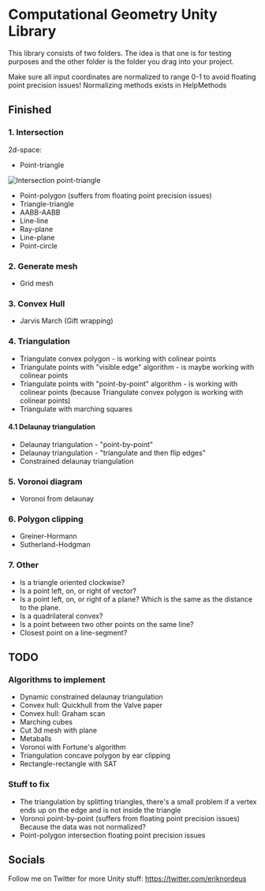 # Computational Geometry Unity Library

This library consists of two folders. The idea is that one is for testing purposes and the other folder is the folder you drag into your project. 

Make sure all input coordinates are normalized to range 0-1 to avoid floating point precision issues! Normalizing methods exists in HelpMethods

## Finished


### 1. Intersection

2d-space:

* Point-triangle

![Intersection point-triangle](https://raw.githubusercontent.com/Habrador/Computational-geometry/master/_media/intersections-point-triangle.png)

* Point-polygon (suffers from floating point precision issues) 
* Triangle-triangle		
* AABB-AABB 			
* Line-line 					
* Ray-plane 					
* Line-plane 			
* Point-circle 				


### 2. Generate mesh

* Grid mesh	


### 3. Convex Hull

* Jarvis March (Gift wrapping)


### 4. Triangulation

* Triangulate convex polygon - is working with colinear points
* Triangulate points with "visible edge" algorithm - is maybe working with colinear points
* Triangulate points with "point-by-point" algorithm - is working with colinear points (because Triangulate convex polygon is working with colinear points)
* Triangulate with marching squares

#### 4.1 Delaunay triangulation

* Delaunay triangulation - "point-by-point" 
* Delaunay triangulation - "triangulate and then flip edges" 
* Constrained delaunay triangulation 


### 5. Voronoi diagram

* Voronoi from delaunay


### 6. Polygon clipping

* Greiner-Hormann 
* Sutherland-Hodgman 


### 7. Other

* Is a triangle oriented clockwise? 
* Is a point left, on, or right of vector? 
* Is a point left, on, or right of a plane? Which is the same as the distance to the plane. 
* Is a quadrilateral convex? 
* Is a point between two other points on the same line? 
* Closest point on a line-segment? 


## TODO

### Algorithms to implement

* Dynamic constrained delaunay triangulation
* Convex hull: Quickhull from the Valve paper
* Convex hull: Graham scan
* Marching cubes
* Cut 3d mesh with plane
* Metaballs
* Voronoi with Fortune's algorithm
* Triangulation concave polygon by ear clipping
* Rectangle-rectangle with SAT

### Stuff to fix

* The triangulation by splitting triangles, there's a small problem if a vertex ends up on the edge and is not inside the triangle
* Voronoi point-by-point (suffers from floating point precision issues) Because the data was not normalized?
* Point-polygon intersection floating point precision issues


## Socials

Follow me on Twitter for more Unity stuff: https://twitter.com/eriknordeus
